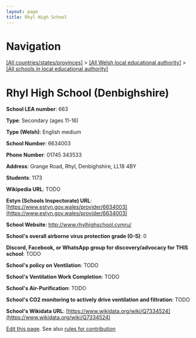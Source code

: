 ```yaml
---
layout: page
title: Rhyl High School
---
```

# Navigation

[[All countries/states/provinces]](../../..) > [[All Welsh local educational authority]](../..) > [[All schools in local educational authority]](..)

# Rhyl High School (Denbighshire)

**School LEA number**: 663

**Type**: Secondary (ages 11-16)

**Type (Welsh)**: English medium

**School Number**: 6634003

**Phone Number**: 01745 343533

**Address**: Grange Road, Rhyl, Denbighshire, LL18 4BY

**Students**: 1173

**Wikipedia URL**: TODO

**Estyn (Schools Inspectorate) URL**: [https://www.estyn.gov.wales/provider/6634003](https://www.estyn.gov.wales/provider/6634003)

**School Website**: http://www.rhylhighschool.cymru/

**School's overall airborne virus protection grade (0-5)**: 0

**Discord, Facebook, or WhatsApp group for discovery/advocacy for THIS school**: TODO

**School's policy on Ventilation**: TODO

**School's Ventilation Work Completion**: TODO

**School's Air-Purification**: TODO

**School's CO2 monitoring to actively drive ventilation and filtration**: TODO

**School's Wikidata URL**: [https://www.wikidata.org/wiki/Q7334524](https://www.wikidata.org/wiki/Q7334524)




[Edit this page](https://github.com/VentilationProject/Wales/edit/prif/./Denbighshire/Rhyl_High_School.md). See also [rules for contribution](../../../contribution-rules/)